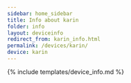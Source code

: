 ```yaml
---
sidebar: home_sidebar
title: Info about karin
folder: info
layout: deviceinfo
redirect_from: karin_info.html
permalink: /devices/karin/
device: karin
---
```

{% include templates/device_info.md %}
